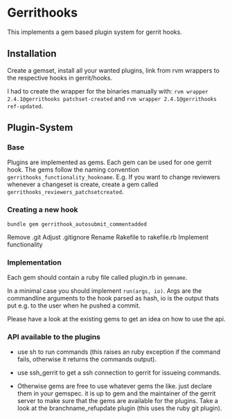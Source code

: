 # Gerrithooks

This implements a gem based plugin system for gerrit hooks.

## Installation

Create a gemset, install all your wanted plugins, link from rvm
wrappers to the respective hooks in gerrit/hooks.

I had to create the wrapper for the binaries manually with:
`rvm wrapper 2.4.1@gerrithooks patchset-created` and
`rvm wrapper 2.4.1@gerrithooks ref-updated`.

## Plugin-System

### Base

Plugins are implemented as gems.
Each gem can be used for one gerrit hook.
The gems follow the naming convention
`gerrithooks_functionality_hookname`. E.g. If you want to change
reviewers whenever a changeset is create, create a gem called
`gerrithooks_reviewers_patchsetcreated`.

### Creating a new hook

`bundle gem gerrithook_autosubmit_commentadded`

Remove .git
Adjust .gitignore
Rename Rakefile to rakefile.rb
Implement functionality

### Implementation

Each gem should contain a ruby file called plugin.rb in `gemname`.

In a minimal case you should implement `run(args, io)`.
Args are the commandline arguments to the hook parsed as hash, io is
the output thats put e.g. to the user when he pushed a commit.

Please have a look at the existing gems to get an idea on how to use
the api.

### API available to the plugins

- use sh to run commands (this raises an ruby exception if the command
fails, otherwise it returns the commands output).

- use ssh_gerrit to get a ssh connection to gerrit for issueing
commands.

- Otherwise gems are free to use whatever gems the like. just declare
them in your gemspec. it is up to gem and the maintainer of the gerrit
server to make sure that the gems are available for the plugins. Take
a look at the branchname_refupdate plugin (this uses the ruby git
plugin).
